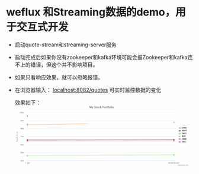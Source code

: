 # weflux 和Streaming数据的demo，用于交互式开发

- 启动quote-stream和streaming-server服务
- 启动完成后如果你没有zookeeper和kafka环境可能会报Zookeeper和kafka连不上的错误，但这个并不影响项目。
- 如果只看响应效果，就可以忽略报错。
- 在浏览器输入： [localhost:8082/quotes](localhost:8082/quotes) 可实时监控数据的变化
    
    效果如下：![效果1](quote-stream/image/quotes.gif) 
    
    
    
    
